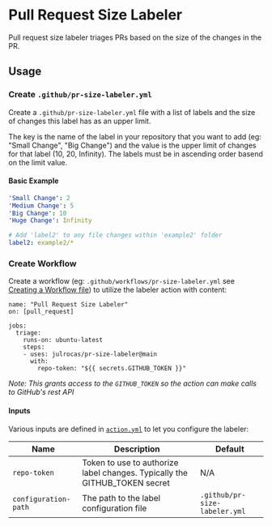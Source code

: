 # Pull Request Size Labeler

Pull request size labeler triages PRs based on the size of the changes in the PR.

## Usage

### Create `.github/pr-size-labeler.yml`

Create a `.github/pr-size-labeler.yml` file with a list of labels and the size of changes this label has as an upper limit.

The key is the name of the label in your repository that you want to add (eg: "Small Change", "Big Change") and the value is the upper limit of changes for that label (10, 20, Infinity). The labels must be in ascending order basend on the limit value.

#### Basic Example

```yml
'Small Change': 2
'Medium Change': 5
'Big Change': 10
'Huge Change': Infinity

# Add 'label2' to any file changes within 'example2' folder
label2: example2/*
```

### Create Workflow

Create a workflow (eg: `.github/workflows/pr-size-labeler.yml` see [Creating a Workflow file](https://help.github.com/en/articles/configuring-a-workflow#creating-a-workflow-file)) to utilize the labeler action with content:

```
name: "Pull Request Size Labeler"
on: [pull_request]

jobs:
  triage:
    runs-on: ubuntu-latest
    steps:
    - uses: julrocas/pr-size-labeler@main
      with:
        repo-token: "${{ secrets.GITHUB_TOKEN }}"
```

_Note: This grants access to the `GITHUB_TOKEN` so the action can make calls to GitHub's rest API_

#### Inputs

Various inputs are defined in [`action.yml`](action.yml) to let you configure the labeler:

| Name | Description | Default |
| - | - | - |
| `repo-token` | Token to use to authorize label changes. Typically the GITHUB_TOKEN secret | N/A |
| `configuration-path` | The path to the label configuration file | `.github/pr-size-labeler.yml` |
